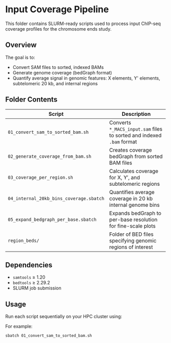 # Input Coverage Pipeline

This folder contains SLURM-ready scripts used to process input ChIP-seq coverage profiles for the chromosome ends study.

## Overview

The goal is to:
- Convert SAM files to sorted, indexed BAMs
- Generate genome coverage (bedGraph format)
- Quantify average signal in genomic features: X elements, Y' elements, subtelomeric 20 kb, and internal regions

## Folder Contents

| Script | Description |
|--------|-------------|
| `01_convert_sam_to_sorted_bam.sh` | Converts `*_MACS_input.sam` files to sorted and indexed `.bam` format |
| `02_generate_coverage_from_bam.sh` | Creates coverage bedGraph from sorted BAM files |
| `03_coverage_per_region.sh` | Calculates coverage for X, Y′, and subtelomeric regions |
| `04_internal_20kb_bins_coverage.sbatch` | Quantifies average coverage in 20 kb internal genome bins |
| `05_expand_bedgraph_per_base.sbatch` | Expands bedGraph to per-base resolution for fine-scale plots |
| `region_beds/` | Folder of BED files specifying genomic regions of interest |

## Dependencies

- `samtools` ≥ 1.20
- `bedtools` ≥ 2.29.2
- SLURM job submission

## Usage

Run each script sequentially on your HPC cluster using:

For example: 

```bash
sbatch 01_convert_sam_to_sorted_bam.sh
